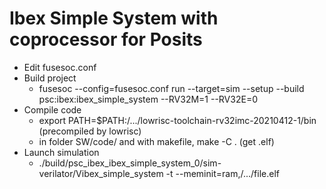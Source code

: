 # Ibex Simple System with coprocessor for Posits

* Edit fusesoc.conf
* Build project
    * fusesoc --config=fusesoc.conf run --target=sim --setup --build psc:ibex:ibex_simple_system --RV32M=1 --RV32E=0
* Compile code
    * export PATH=$PATH:/.../lowrisc-toolchain-rv32imc-20210412-1/bin (precompiled by lowrisc)
    * in folder SW/code/ and with makefile, make -C . (get .elf)
* Launch simulation
    * ./build/psc_ibex_ibex_simple_system_0/sim-verilator/Vibex_simple_system -t --meminit=ram,/.../file.elf

